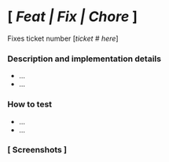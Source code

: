 # [ *Feat | Fix | Chore* ]

Fixes ticket number [*ticket # here*]

### Description and implementation details
- ...
- ...

### How to test
- ...
- ...

### [ Screenshots ]
